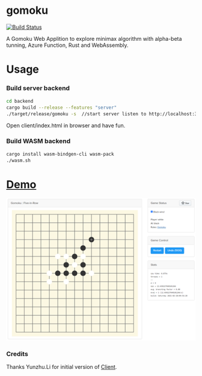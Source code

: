 # gomoku

[![Build Status](https://github.com/chenyukang/gomoku/actions/workflows/rust.yml/badge.svg?branch=main)](https://github.com/chenyukang/gomoku/actions/workflows/rust.yml)

A Gomoku Web Applition to explore minimax algorithm with alpha-beta tunning,
Azure Function, Rust and WebAssembly.

# Usage

### Build server backend
```sh
cd backend
cargo build --release --features "server"
./target/release/gomoku -s  //start server listen to http://localhost:3000

```
Open client/index.html in browser and have fun.

### Build WASM backend

```sh
cargo install wasm-bindgen-cli wasm-pack
./wasm.sh
```

# [Demo](https://lemon-hill-0c2cac210.azurestaticapps.net/)

![demo](./client/assets/gomoku_demo.png)

### Credits

Thanks Yunzhu.Li for initial version of [Client](https://github.com/yunzhu-li/blupig-gomoku).
